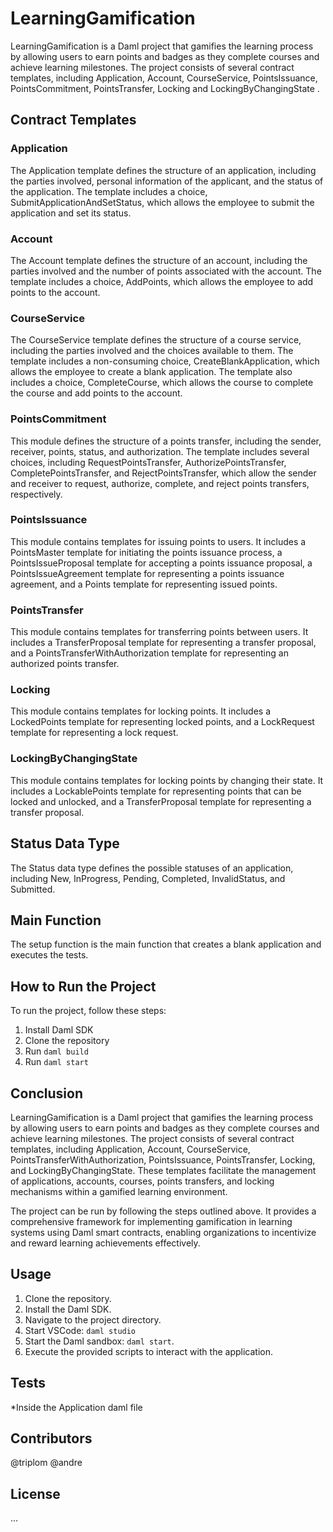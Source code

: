 # LearningGamification

LearningGamification is a Daml project that gamifies the learning process by allowing users to earn points and badges as they complete courses and achieve learning milestones. The project consists of several contract templates, including Application, Account, CourseService, PointsIssuance, PointsCommitment, PointsTransfer, Locking and LockingByChangingState .

## Contract Templates

### Application

The Application template defines the structure of an application, including the parties involved, personal information of the applicant, and the status of the application. The template includes a choice, SubmitApplicationAndSetStatus, which allows the employee to submit the application and set its status.

### Account

The Account template defines the structure of an account, including the parties involved and the number of points associated with the account. The template includes a choice, AddPoints, which allows the employee to add points to the account.

### CourseService

The CourseService template defines the structure of a course service, including the parties involved and the choices available to them. The template includes a non-consuming choice, CreateBlankApplication, which allows the employee to create a blank application. The template also includes a choice, CompleteCourse, which allows the course to complete the course and add points to the account.

### PointsCommitment

This module defines the structure of a points transfer, including the sender, receiver, points, status, and authorization. The template includes several choices, including RequestPointsTransfer, AuthorizePointsTransfer, CompletePointsTransfer, and RejectPointsTransfer, which allow the sender and receiver to request, authorize, complete, and reject points transfers, respectively.

### PointsIssuance

This module contains templates for issuing points to users. It includes a PointsMaster template for initiating the points issuance process, a PointsIssueProposal template for accepting a points issuance proposal, a PointsIssueAgreement template for representing a points issuance agreement, and a Points template for representing issued points.

### PointsTransfer

This module contains templates for transferring points between users. It includes a TransferProposal template for representing a transfer proposal, and a PointsTransferWithAuthorization template for representing an authorized points transfer.

### Locking

This module contains templates for locking points. It includes a LockedPoints template for representing locked points, and a LockRequest template for representing a lock request.

### LockingByChangingState

This module contains templates for locking points by changing their state. It includes a LockablePoints template for representing points that can be locked and unlocked, and a TransferProposal template for representing a transfer proposal.

## Status Data Type

The Status data type defines the possible statuses of an application, including New, InProgress, Pending, Completed, InvalidStatus, and Submitted.

## Main Function

The setup function is the main function that creates a blank application and executes the tests.

## How to Run the Project

To run the project, follow these steps:

1. Install Daml SDK
2. Clone the repository
3. Run `daml build`
4. Run `daml start`

## Conclusion

LearningGamification is a Daml project that gamifies the learning process by allowing users to earn points and badges as they complete courses and achieve learning milestones. The project consists of several contract templates, including Application, Account, CourseService, PointsTransferWithAuthorization, PointsIssuance, PointsTransfer, Locking, and LockingByChangingState. These templates facilitate the management of applications, accounts, courses, points transfers, and locking mechanisms within a gamified learning environment.

The project can be run by following the steps outlined above. It provides a comprehensive framework for implementing gamification in learning systems using Daml smart contracts, enabling organizations to incentivize and reward learning achievements effectively.

## Usage

1. Clone the repository.
2. Install the Daml SDK.
3. Navigate to the project directory.
4. Start VSCode: `daml studio`
5. Start the Daml sandbox: `daml start`.
6. Execute the provided scripts to interact with the application.

## Tests

*Inside the Application daml file

## Contributors

@triplom @andre

## License

...

